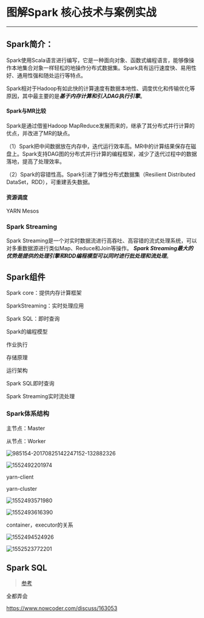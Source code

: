 # 图解Spark 核心技术与案例实战

***

## Spark简介：

Spark使用Scala语言进行编写，它是一种面向对象、函数式编程语言，能够像操作本地集合对象一样轻松的地操作分布式数据集。Spark具有运行速度快、易用性好、通用性强和随处运行等特点。

Spark相对于Hadoop有如此快的计算速度有数据本地性、调度优化和传输优化等原因，其中最主要的是***基于内存计算和引入DAG执行引擎***。

#### Spark与MR比较

Spark是通过借鉴Hadoop MapReduce发展而来的，继承了其分布式并行计算的优点，并改进了MR的缺点。

（1）Spark把中间数据放在内存中，迭代运行效率高。MR中的计算结果保存在磁盘上。Spark支持DAG图的分布式并行计算的编程框架，减少了迭代过程中的数据落地，提高了处理效率。

（2）Spark的容错性高。Spark引进了弹性分布式数据集（Resilient Distributed DataSet，RDD），可重建丢失数据。

#### 资源调度
YARN
Mesos

### Spark Streaming
Spark Streaming是一个对实时数据流进行高吞吐、高容错的流式处理系统，可以对多重数据源进行类似Map、Reduce和Join等操作。
***Spark Streaming最大的优势是提供的处理引擎和RDD编程模型可以同时进行批处理和流处理***。






## Spark组件

Spark core：提供内存计算框架

SparkStreaming：实时处理应用

Spark SQL：即时查询



Spark的编程模型

作业执行

存储原理

运行架构

Spark SQL即时查询

Spark Streaming实时流处理

### Spark体系结构

主节点：Master

从节点：Worker

![985154-20170825142247152-132882326](C:\Users\suntiansheng2\Desktop\985154-20170825142247152-132882326.png)

![1552492201974](C:\Users\suntiansheng2\AppData\Roaming\Typora\typora-user-images\1552492201974.png)

yarn-client

yarn-cluster

![1552493571980](C:\Users\suntiansheng2\AppData\Roaming\Typora\typora-user-images\1552493571980.png)

![1552493616390](C:\Users\suntiansheng2\AppData\Roaming\Typora\typora-user-images\1552493616390.png)

container，executor的关系

![1552494524926](C:\Users\suntiansheng2\AppData\Roaming\Typora\typora-user-images\1552494524926.png)

![1552523772201](C:\Users\suntiansheng2\AppData\Roaming\Typora\typora-user-images\1552523772201.png)

## Spark SQL

> [参考](http://www.cnblogs.com/qingyunzong/p/8987579.html#_label0)



全都弄会

https://www.nowcoder.com/discuss/163053